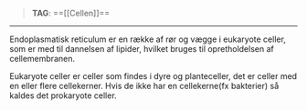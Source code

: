 >**TAG**: ==[[Cellen]]==
___

Endoplasmatisk reticulum er en række af rør og vægge i eukaryote celler, som er med til dannelsen af lipider, hvilket bruges til opretholdelsen af cellemembranen.

Eukaryote celler er celler som findes i dyre og planteceller, det er celler med en eller flere cellekerner. Hvis de ikke har en cellekerne(fx bakterier) så kaldes det prokaryote celler.


